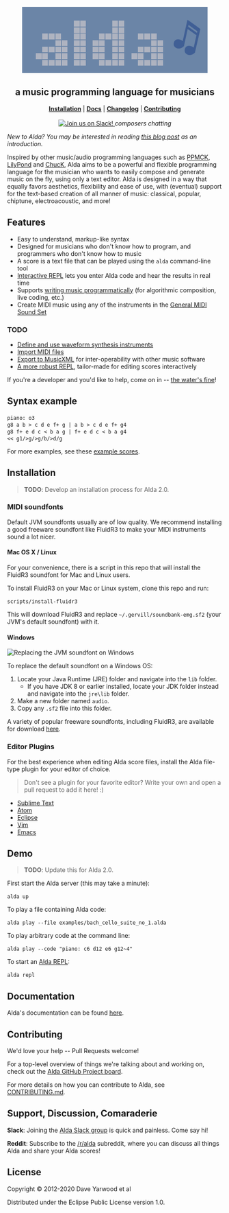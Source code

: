 <p align="center">
  <a href="http://alda.io">
    <img src="alda-logo.png" alt="alda logo">
  </a>

  <h2 align=center>a music programming language for musicians</h2>

  <p align="center">
  <b><a href="#installation">Installation</a></b>
  |
  <b><a href="doc/index.md">Docs</a></b>
  |
  <b><a href="CHANGELOG.md">Changelog</a></b>
  |
  <b><a href="#contributing">Contributing</a></b>

  <br>
  <br>

  <a href="http://slack.alda.io">
  <img src="http://slack.alda.io/badge.svg" alt="Join us on Slack!">
  </a>
  <i>composers chatting</i>
  </p>
</p>

*New to Alda? You may be interested in reading [this blog post][alda-blog-post] as an introduction.*

Inspired by other music/audio programming languages such as [PPMCK][ppmck],
[LilyPond][lilypond] and [ChucK][chuck], Alda aims to be a powerful and flexible
programming language for the musician who wants to easily compose and generate
music on the fly, using only a text editor.  Alda is designed in a way that
equally favors aesthetics, flexibility and ease of use, with (eventual) support
for the text-based creation of all manner of music: classical, popular,
  chiptune, electroacoustic, and more!

[alda-blog-post]: https://blog.djy.io/alda-a-manifesto-and-gentle-introduction/
[ppmck]: http://ppmck.wikidot.com/what-is-ppmck
[lilypond]: http://www.lilypond.org
[chuck]: http://chuck.cs.princeton.edu

## Features

* Easy to understand, markup-like syntax
* Designed for musicians who don't know how to program, and programmers who
  don't know how to music
* A score is a text file that can be played using the `alda` command-line tool
* [Interactive REPL](doc/alda-repl.md) lets you enter Alda code and hear the
  results in real time
* Supports [writing music
  programmatically](doc/writing-music-programmatically.md) (for algorithmic
  composition, live coding, etc.)
* Create MIDI music using any of the instruments in the [General MIDI Sound
  Set][gm-sound-set]

[gm-sound-set]: http://www.midi.org/techspecs/gm1sound.php

### TODO

* [Define and use waveform synthesis instruments](https://github.com/alda-lang/alda/issues/100)
* [Import MIDI files](https://github.com/alda-lang/alda-core/issues/25)
* [Export to MusicXML](https://github.com/alda-lang/alda-core/issues/3) for inter-operability with other music software
* [A more robust REPL](https://github.com/alda-lang/alda-client-java/issues/2), tailor-made for editing scores interactively

If you're a developer and you'd like to help, come on in -- [the water's fine](#contributing)!

## Syntax example

    piano: o3
    g8 a b > c d e f+ g | a b > c d e f+ g4
    g8 f+ e d c < b a g | f+ e d c < b a g4
    << g1/>g/>g/b/>d/g

For more examples, see these [example scores](https://github.com/alda-lang/alda-core/tree/master/examples).

## Installation

> **TODO**: Develop an installation process for Alda 2.0.

### MIDI soundfonts

Default JVM soundfonts usually are of low quality. We recommend installing a good freeware soundfont like FluidR3 to make your MIDI instruments sound a lot nicer.

#### Mac OS X / Linux

For your convenience, there is a script in this repo that will install the FluidR3 soundfont for Mac and Linux users.

To install FluidR3 on your Mac or Linux system, clone this repo and run:

    scripts/install-fluidr3

This will download FluidR3 and replace `~/.gervill/soundbank-emg.sf2` (your JVM's default soundfont) with it.

#### Windows

<img src="doc/windows_jre_soundfont.png" alt="Replacing the JVM soundfont on Windows">

To replace the default soundfont on a Windows OS:

1. Locate your Java Runtime (JRE) folder and navigate into the `lib` folder. 
   * If you have JDK 8 or earlier installed, locate your JDK folder instead and navigate into the `jre\lib` folder. 
2. Make a new folder named `audio`.
3. Copy any `.sf2` file into this folder.

A variety of popular freeware soundfonts, including FluidR3, are available for download [here](https://musescore.org/en/handbook/soundfonts#list).

### Editor Plugins

For the best experience when editing Alda score files, install the Alda file-type plugin for your editor of choice.

> Don't see a plugin for your favorite editor? Write your own and open a pull request to add it here! :)

- [Sublime Text](https://github.com/archimedespi/sublime-alda)
- [Atom](https://github.com/MadcapJake/language-alda)
- [Eclipse](https://github.com/VishwaasHegde/Alda-Eclipse-Plugin)
- [Vim](https://github.com/daveyarwood/vim-alda)
- [Emacs](https://github.com/jgkamat/alda-mode)

## Demo

> **TODO**: Update this for Alda 2.0.

First start the Alda server (this may take a minute):

    alda up

To play a file containing Alda code:

    alda play --file examples/bach_cello_suite_no_1.alda

To play arbitrary code at the command line:

    alda play --code "piano: c6 d12 e6 g12~4"

To start an [Alda REPL](doc/alda-repl.md):

    alda repl

## Documentation

Alda's documentation can be found [here](doc/index.md).

## Contributing

We'd love your help -- Pull Requests welcome!

For a top-level overview of things we're talking about and working on, check out
the [Alda GitHub Project board][gh-project].

[gh-org]: https://github.com/alda-lang
[gh-project]: https://github.com/orgs/alda-lang/projects/1

For more details on how you can contribute to Alda, see [CONTRIBUTING.md](CONTRIBUTING.md).

## Support, Discussion, Comaraderie

**Slack**: Joining the [Alda Slack group](http://slack.alda.io) is quick and painless. Come say hi!

**Reddit**: Subscribe to the [/r/alda](https://www.reddit.com/r/alda/) subreddit, where you can discuss all things Alda and share your Alda scores!

## License

Copyright © 2012-2020 Dave Yarwood et al

Distributed under the Eclipse Public License version 1.0.

